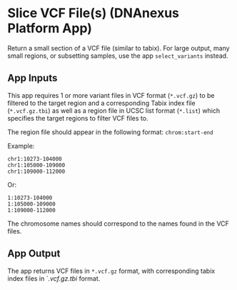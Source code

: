 # Slice VCF File(s) (DNAnexus Platform App)

Return a small section of a VCF file (similar to tabix).  For large output, 
many small regions, or subsetting samples, use the app `select_variants` instead.

## App Inputs

This app requires 1 or more variant files in VCF format (`*.vcf.gz`) to be
filtered to the target region and a corresponding Tabix index file 
(`*.vcf.gz.tbi`) as well as a region file in UCSC list format (`*.list`)
which specifies the target regions to filter VCF files to.

The region file should appear in the following format: `chrom:start-end`

Example:
```
chr1:10273-104000
chr1:105000-109000
chr1:109000-112000
```

Or:
```
1:10273-104000
1:105000-109000
1:109000-112000
```

The chromosome names should correspond to the names found in the VCF files.

## App Output

The app returns VCF files in `*.vcf.gz` format, with corresponding tabix index 
files in `*.vcf.gz.tbi* format.
